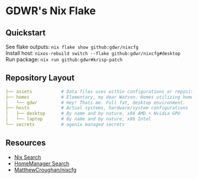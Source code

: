 GDWR's Nix Flake
================

Quickstart
----------
See flake outputs: `nix flake show github:gdwr/nixcfg` \
Install host: `nixos-rebuild switch --flake github:gdwr/nixcfg#desktop` \
Run package: `nix run github:gdwr#krisp-patch`

Repository Layout
-----------------
```yaml
├── assets           # Data files uses within configurations or repository
├── homes            # Elementary, my dear Watson. Homes utilizing home-manager
│   └── gdwr         # Hey! Thats me. Full fat, desktop environment. 
├── hosts            # Actual systems, hardware/system configurations
│   ├── desktop      # By name and by nature, x86 AMD + Nvidia GPU
│   └── laptop       # By name and by nature, x86 Intel
└── secrets          # agenix managed secrets
```

Resources
---------
- [Nix Search](https://search.nixos.org)
- [HomeManager Search](https://mipmip.github.io/home-manager-option-search)
- [MatthewCroughan/nixcfg](https://github.com/MatthewCroughan/nixcfg)
